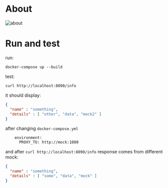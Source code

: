 # About

![about](http://www.plantuml.com/plantuml/png/NO_1QeD0443l-nNp0mjseT1wAFw1fVJGeX9MdPWbxepChYRv-wn6SiXbu3rc7amHefKu-r5LhV0be3IgceIlj_mZ-ymQi04sL9Ndxfpa-zicLteuiqhpb4QflGHQt72A-cilR1DqudKFSX2UewC1MXkm1wQQa1OdJ1ufmcB5sNP4-Fuf__uFlsLD0H7wT8kYE_OJ1uIZ6_6bR5I1rAUVxW00)


# Run and test
run:

```
docker-compose up --build
```

test:
```
curl http://localhost:8090/info 
```

it should display:
```json
{
  "name" : "something",
  "details" : [ "other", "data", "mock2" ]
}
```

after changing `docker-compose.yml`
```
    environment:
      PROXY_TO: http://mock:1080
```      

and after `curl http://localhost:8090/info` response comes from different mock:
```json
{
  "name" : "something",
  "details" : [ "some", "data", "mock" ]
}
```
